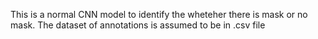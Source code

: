 This is a normal CNN model to identify the wheteher there is mask or no mask. 
The dataset of annotations is assumed to be in .csv file
